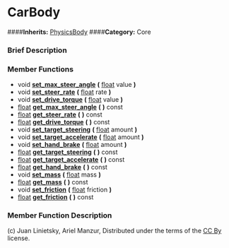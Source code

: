 #  CarBody  
####**Inherits:** [PhysicsBody](class_physicsbody)
####**Category:** Core

###  Brief Description  


###  Member Functions 
  * void  **[set&#95;max&#95;steer&#95;angle](#set_max_steer_angle)**  **(** [float](class_float) value  **)**
  * void  **[set&#95;steer&#95;rate](#set_steer_rate)**  **(** [float](class_float) rate  **)**
  * void  **[set&#95;drive&#95;torque](#set_drive_torque)**  **(** [float](class_float) value  **)**
  * [float](class_float)  **[get&#95;max&#95;steer&#95;angle](#get_max_steer_angle)**  **(** **)** const
  * [float](class_float)  **[get&#95;steer&#95;rate](#get_steer_rate)**  **(** **)** const
  * [float](class_float)  **[get&#95;drive&#95;torque](#get_drive_torque)**  **(** **)** const
  * void  **[set&#95;target&#95;steering](#set_target_steering)**  **(** [float](class_float) amount  **)**
  * void  **[set&#95;target&#95;accelerate](#set_target_accelerate)**  **(** [float](class_float) amount  **)**
  * void  **[set&#95;hand&#95;brake](#set_hand_brake)**  **(** [float](class_float) amount  **)**
  * [float](class_float)  **[get&#95;target&#95;steering](#get_target_steering)**  **(** **)** const
  * [float](class_float)  **[get&#95;target&#95;accelerate](#get_target_accelerate)**  **(** **)** const
  * [float](class_float)  **[get&#95;hand&#95;brake](#get_hand_brake)**  **(** **)** const
  * void  **[set&#95;mass](#set_mass)**  **(** [float](class_float) mass  **)**
  * [float](class_float)  **[get&#95;mass](#get_mass)**  **(** **)** const
  * void  **[set&#95;friction](#set_friction)**  **(** [float](class_float) friction  **)**
  * [float](class_float)  **[get&#95;friction](#get_friction)**  **(** **)** const

###  Member Function Description  


(c) Juan Linietsky, Ariel Manzur, Distributed under the terms of the [CC By](https://creativecommons.org/licenses/by/3.0/legalcode) license.
